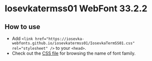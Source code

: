 # Iosevkatermss01 WebFont 33.2.2

## How to use

- Add `<link href="https://iosevka-webfonts.github.io/iosevkatermss01/IosevkaTermSS01.css" rel="stylesheet" />` to your `<head>`.
- Check out the [CSS file](./IosevkaTermSS01.css) for browsing the name of font family.
